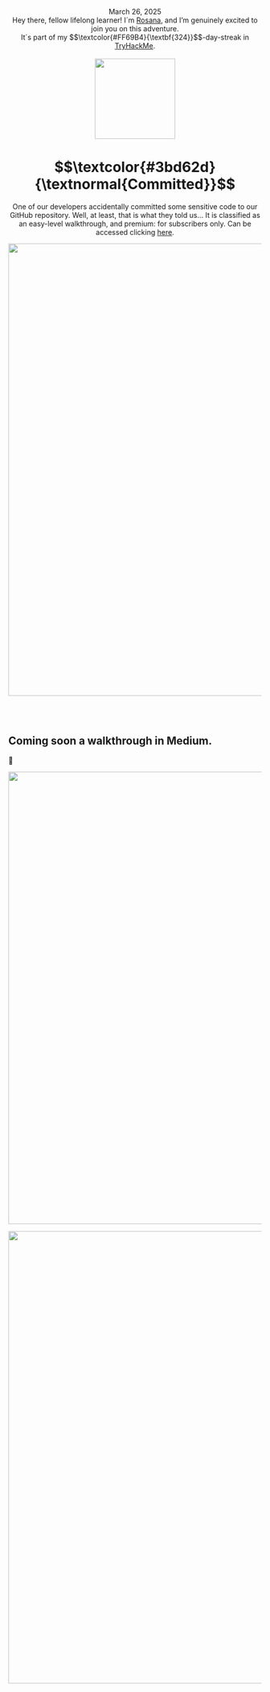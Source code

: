 
<p align="center">March 26, 2025<br>
Hey there, fellow lifelong learner! I´m <a href="https://www.linkedin.com/in/rosanafssantos/">Rosana</a>, and I’m genuinely excited to join you on this adventure.<br>
It´s part of my $$\textcolor{#FF69B4}{\textbf{324}}$$-day-streak in  <a href="https://tryhackme.com">TryHackMe</a>.<br><br>
  <img width="160px" src="https://github.com/user-attachments/assets/e8c02e37-2847-445d-9504-728b988618bf6"></p>

<h1 align="center">
  $$\textcolor{#3bd62d}{\textnormal{Committed}}$$
</h1>
<p align="center">One of our developers accidentally committed some sensitive code to our GitHub repository. Well, at least, that is what they told us... It is classified as an easy-level walkthrough, and premium: for subscribers only. Can be accessed clicking <a href="https://tryhackme.com/room/committed">here</a>.</p>
                                                              
<p align="center"> <img width="900px" src="https://github.com/user-attachments/assets/402d3532-75a4-4328-affa-6b5174761f9a"> </p>

<br>
<br>

<h2>Coming soon a walkthrough in Medium.</h2>
<p>🚧</p>



<p align="center"> <img width="900px" src="https://github.com/user-attachments/assets/f08587fe-df4f-4cb9-b896-d6ca1d3dca1c"> </p>

<p align="center"> <img width="900px" src="https://github.com/user-attachments/assets/d77c17a5-d7d7-4a45-8805-44d74cf618c0"> </p>

